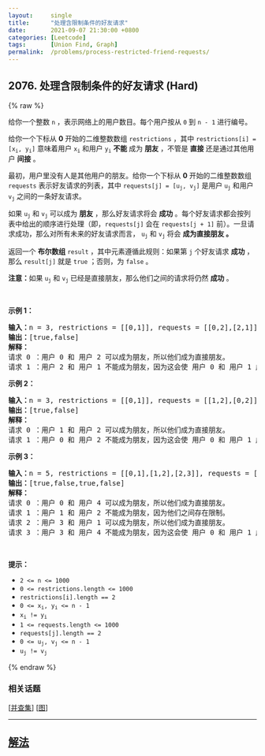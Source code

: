 ```yaml
---
layout:     single
title:      "处理含限制条件的好友请求"
date:       2021-09-07 21:30:00 +0800
categories: [Leetcode]
tags:       [Union Find, Graph]
permalink:  /problems/process-restricted-friend-requests/
---
```


## 2076. 处理含限制条件的好友请求 (Hard)

{% raw %}

<p>给你一个整数 <code>n</code> ，表示网络上的用户数目。每个用户按从 <code>0</code> 到 <code>n - 1</code> 进行编号。</p>

<p>给你一个下标从 <strong>0</strong> 开始的二维整数数组 <code>restrictions</code> ，其中 <code>restrictions[i] = [x<sub>i</sub>, y<sub>i</sub>]</code> 意味着用户 <code>x<sub>i</sub></code> 和用户 <code>y<sub>i</sub></code> <strong>不能</strong> 成为 <strong>朋友</strong> ，不管是 <strong>直接</strong> 还是通过其他用户 <strong>间接</strong> 。</p>

<p>最初，用户里没有人是其他用户的朋友。给你一个下标从 <strong>0</strong> 开始的二维整数数组 <code>requests</code> 表示好友请求的列表，其中 <code>requests[j] = [u<sub>j</sub>, v<sub>j</sub>]</code> 是用户 <code>u<sub>j</sub></code> 和用户 <code>v<sub>j</sub></code> 之间的一条好友请求。</p>

<p>如果 <code>u<sub>j</sub></code> 和 <code>v<sub>j</sub></code> 可以成为 <strong>朋友</strong> ，那么好友请求将会 <strong>成功</strong> 。每个好友请求都会按列表中给出的顺序进行处理（即，<code>requests[j]</code> 会在 <code>requests[j + 1]</code> 前）。一旦请求成功，那么对所有未来的好友请求而言， <code>u<sub>j</sub></code> 和 <code>v<sub>j</sub></code> 将会 <strong>成为直接朋友 。</strong></p>

<p>返回一个 <strong>布尔数组</strong> <code>result</code> ，其中元素遵循此规则：如果第 <code>j</code> 个好友请求 <strong>成功</strong><em> </em>，那么 <code>result[j]</code><em> </em>就是<em> </em><code>true</code><em> </em>；否则，为<em> </em><code>false</code> 。</p>

<p><strong>注意：</strong>如果 <code>u<sub>j</sub></code> 和 <code>v<sub>j</sub></code> 已经是直接朋友，那么他们之间的请求将仍然&nbsp;<strong>成功</strong> 。</p>

<p>&nbsp;</p>

<p><strong>示例 1：</strong></p>

<pre>
<strong>输入：</strong>n = 3, restrictions = [[0,1]], requests = [[0,2],[2,1]]
<strong>输出：</strong>[true,false]
<strong>解释：
</strong>请求 0 ：用户 0 和 用户 2 可以成为朋友，所以他们成为直接朋友。 
请求 1 ：用户 2 和 用户 1 不能成为朋友，因为这会使 用户 0 和 用户 1 成为间接朋友 (1--2--0) 。
</pre>

<p><strong>示例 2：</strong></p>

<pre>
<strong>输入：</strong>n = 3, restrictions = [[0,1]], requests = [[1,2],[0,2]]
<strong>输出：</strong>[true,false]
<strong>解释：</strong>
请求 0 ：用户 1 和 用户 2 可以成为朋友，所以他们成为直接朋友。 
请求 1 ：用户 0 和 用户 2 不能成为朋友，因为这会使 用户 0 和 用户 1 成为间接朋友 (0--2--1) 。
</pre>

<p><strong>示例 3：</strong></p>

<pre>
<strong>输入：</strong>n = 5, restrictions = [[0,1],[1,2],[2,3]], requests = [[0,4],[1,2],[3,1],[3,4]]
<strong>输出：</strong>[true,false,true,false]
<strong>解释：
</strong>请求 0 ：用户 0 和 用户 4 可以成为朋友，所以他们成为直接朋友。 
请求 1 ：用户 1 和 用户 2 不能成为朋友，因为他们之间存在限制。
请求 2 ：用户 3 和 用户 1 可以成为朋友，所以他们成为直接朋友。 
请求 3 ：用户 3 和 用户 4 不能成为朋友，因为这会使 用户 0 和 用户 1 成为间接朋友 (0--4--3--1) 。
</pre>

<p>&nbsp;</p>

<p><strong>提示：</strong></p>

<ul>
	<li><code>2 &lt;= n &lt;= 1000</code></li>
	<li><code>0 &lt;= restrictions.length &lt;= 1000</code></li>
	<li><code>restrictions[i].length == 2</code></li>
	<li><code>0 &lt;= x<sub>i</sub>, y<sub>i</sub> &lt;= n - 1</code></li>
	<li><code>x<sub>i</sub> != y<sub>i</sub></code></li>
	<li><code>1 &lt;= requests.length &lt;= 1000</code></li>
	<li><code>requests[j].length == 2</code></li>
	<li><code>0 &lt;= u<sub>j</sub>, v<sub>j</sub> &lt;= n - 1</code></li>
	<li><code>u<sub>j</sub> != v<sub>j</sub></code></li>
</ul>

{% endraw %}

### 相关话题
  [[并查集](https://github.com/awesee/leetcode/tree/master/tag/union-find/README.md)]
  [[图](https://github.com/awesee/leetcode/tree/master/tag/graph/README.md)]

---

## [解法](https://github.com/awesee/leetcode/tree/master/problems/process-restricted-friend-requests)
